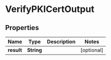 

# VerifyPKICertOutput


## Properties

| Name | Type | Description | Notes |
|------------ | ------------- | ------------- | -------------|
|**result** | **String** |  |  [optional] |



